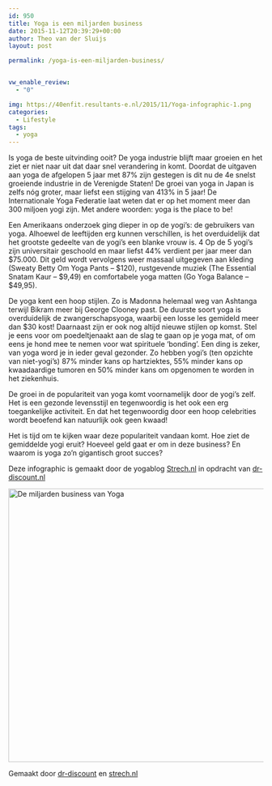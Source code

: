 ```yaml
---
id: 950
title: Yoga is een miljarden business
date: 2015-11-12T20:39:29+00:00
author: Theo van der Sluijs
layout: post

permalink: /yoga-is-een-miljarden-business/


vw_enable_review:
  - "0"

img: https://40enfit.resultants-e.nl/2015/11/Yoga-infographic-1.png
categories:
  - Lifestyle
tags:
  - yoga
---
```

Is yoga de beste uitvinding ooit? De yoga industrie blijft maar groeien en het ziet er niet naar uit dat daar snel verandering in komt. Doordat de uitgaven aan yoga de afgelopen 5 jaar met 87% zijn gestegen is dit nu de 4e snelst groeiende industrie in de Verenigde Staten! De groei van yoga in Japan is zelfs nóg groter, maar liefst een stijging van 413% in 5 jaar! De Internationale Yoga Federatie laat weten dat er op het moment meer dan 300 miljoen yogi zijn. Met andere woorden: yoga is the place to be!<!--more-->

Een Amerikaans onderzoek ging dieper in op de yogi&#8217;s: de gebruikers van yoga. Alhoewel de leeftijden erg kunnen verschillen, is het overduidelijk dat het grootste gedeelte van de yogi&#8217;s een blanke vrouw is. 4 Op de 5 yogi&#8217;s zijn universitair geschoold en maar liefst 44% verdient per jaar meer dan $75.000. Dit geld wordt vervolgens weer massaal uitgegeven aan kleding (Sweaty Betty Om Yoga Pants &#8211; $120), rustgevende muziek (The Essential Snatam Kaur &#8211; $9,49) en comfortabele yoga matten (Go Yoga Balance &#8211; $49,95).

De yoga kent een hoop stijlen. Zo is Madonna helemaal weg van Ashtanga terwijl Bikram meer bij George Clooney past. De duurste soort yoga is overduidelijk de zwangerschapsyoga, waarbij een losse les gemideld meer dan $30 kost! Daarnaast zijn er ook nog altijd nieuwe stijlen op komst. Stel je eens voor om poedeltjenaakt aan de slag te gaan op je yoga mat, of om eens je hond mee te nemen voor wat spirituele &#8216;bonding&#8217;. Een ding is zeker, van yoga word je in ieder geval gezonder. Zo hebben yogi&#8217;s (ten opzichte van niet-yogi&#8217;s) 87% minder kans op hartziektes, 55% minder kans op kwaadaardige tumoren en 50% minder kans om opgenomen te worden in het ziekenhuis.

De groei in de populariteit van yoga komt voornamelijk door de yogi&#8217;s zelf. Het is een gezonde levensstijl en tegenwoordig is het ook een erg toegankelijke activiteit. En dat het tegenwoordig door een hoop celebrities wordt beoefend kan natuurlijk ook geen kwaad!

Het is tijd om te kijken waar deze populariteit vandaan komt. Hoe ziet de gemiddelde yogi eruit? Hoeveel geld gaat er om in deze business? En waarom is yoga zo&#8217;n gigantisch groot succes?

Deze infographic is gemaakt door de yogablog <a href="http://strech.nl" target="_blank">Strech.nl</a> in opdracht van <a href="http://dr-discount.nl" target="_blank">dr-discount.nl</a>

<div style="clear: both;">
  <a href="href="><img src="https://www.dr-discount.nl/blog/infographics/de-miljarden-business-van-yoga/infographic.jpg" alt="De miljarden business van Yoga" width="540px" border="0" /></a>
</div>

Gemaakt door <a title="dr-discount" href="https://www.dr-discount.nl/" target="_blank">dr-discount</a> en <a title="strech.nl" href="http://www.strech.nl.nl/" target="_blank">strech.nl</a>